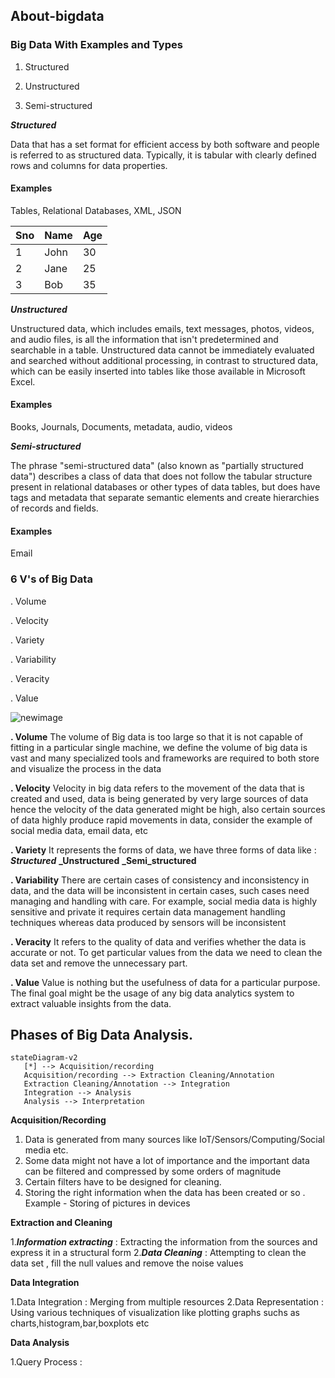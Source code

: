 ## About-bigdata
### Big Data With Examples and Types
1. Structured

2. Unstructured

3. Semi-structured

**_Structured_**

Data that has a set format for efficient access by both software and people is referred to as structured data. Typically, it is tabular with clearly defined rows and columns for data properties.

#### Examples

Tables, Relational Databases, XML, JSON

| Sno | Name | Age |
| --- | ---  | --- |
| 1   | John | 30  |
| 2   | Jane | 25  |
| 3   | Bob  | 35  |



**_Unstructured_**

Unstructured data, which includes emails, text messages, photos, videos, and audio files, is all the information that isn't predetermined and searchable in a table. Unstructured data cannot be immediately evaluated and searched without additional processing, in contrast to structured data, which can be easily inserted into tables like those available in Microsoft Excel.

#### Examples

Books, Journals, Documents, metadata, audio, videos

**_Semi-structured_**

The phrase "semi-structured data" (also known as "partially structured data") describes a class of data that does not follow the tabular structure present in relational databases or other types of data tables, but does have tags and metadata that separate semantic elements and create hierarchies of records and fields. 

#### Examples

Email

### 6 V's of Big Data

. Volume

. Velocity

. Variety

. Variability

. Veracity

. Value

![newimage](https://github.com/Sagarika9316/About-bigdata/assets/89766169/3081fcfc-e84a-4ee9-b5b8-9fb8b74c7a8f)

**. Volume** 
     The volume of Big data is too large so that it is not capable of fitting in a particular  single machine, we define the volume of big data is vast and many specialized tools and frameworks are required to both store and visualize the process in the data

**. Velocity**
      Velocity in big data refers to the movement of the data that is created and used, data is being generated by very large sources of data hence the velocity of the data generated might be high, also certain sources of data highly produce rapid movements in data, consider the example of social media data, email data, etc

**. Variety**
     It represents the forms of data, we have three forms of data like :
     **_Structured_**
     **_Unstructured**
     **_Semi_structured**
         
**. Variability**
      There are certain cases of consistency and inconsistency in data, and the data will be inconsistent in certain cases, such cases need managing and handling with care. For example, social media data is highly sensitive and private it requires certain data management handling techniques whereas data produced by sensors will be inconsistent
      
**. Veracity**
     It refers to the quality of data and verifies whether the data is accurate or not. To get particular values from the data we need to clean the data set and remove the unnecessary part.
     
**. Value**
     Value is nothing but the usefulness of data for a particular purpose. The final goal might be the usage of any big data analytics system to extract valuable insights from the data.
     
## Phases of Big Data Analysis.
```mermaid
stateDiagram-v2
   [*] --> Acquisition/recording
   Acquisition/recording --> Extraction Cleaning/Annotation
   Extraction Cleaning/Annotation --> Integration
   Integration --> Analysis
   Analysis --> Interpretation
```

 **Acquisition/Recording**
 
  1. Data is generated from many sources like IoT/Sensors/Computing/Social media etc.
  2. Some data might not have a lot of importance and the important data can be filtered and compressed by some orders of magnitude
  3. Certain filters have to be designed for cleaning.
  4. Storing the right information when the data has been created or so
       . Example - Storing of pictures in devices

  **Extraction and Cleaning**

  1.**_Information extracting_** : Extracting the information from the sources and express it in a structural form
  2.**_Data Cleaning_** : Attempting to clean the data set , fill the null values and remove the noise values

  **Data Integration**

  1.Data Integration : Merging from multiple resources
  2.Data Representation : Using various techniques of visualization like plotting graphs suchs as charts,histogram,bar,boxplots etc

  **Data Analysis**

  1.Query Process : 











